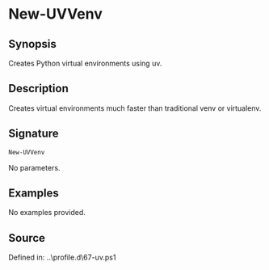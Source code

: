 # New-UVVenv

## Synopsis

Creates Python virtual environments using uv.

## Description

Creates virtual environments much faster than traditional venv or virtualenv.

## Signature

```powershell
New-UVVenv
```

No parameters.

## Examples

No examples provided.

## Source

Defined in: ..\profile.d\67-uv.ps1
